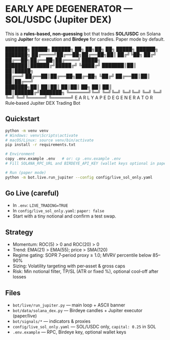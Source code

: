 # EARLY APE DEGENERATOR — SOL/USDC (Jupiter DEX)

This is a **rules‑based, non‑guessing** bot that trades **SOL/USDC** on Solana using **Jupiter** for execution
and **Birdeye** for candles. Paper mode by default.


███████╗ █████╗ ██████╗ ██╗  ██╗██╗   ██╗     █████╗ ██████╗ ███████╗
██╔════╝██╔══██╗██╔══██╗██║ ██╔╝╚██╗ ██╔╝    ██╔══██╗██╔══██╗██╔════╝
█████╗  ███████║██████╔╝█████╔╝  ╚████╔╝     ███████║██║  ██║█████╗  
██╔══╝  ██╔══██║██╔══██╗██╔═██╗   ╚██╔╝      ██╔══██║██║  ██║██╔══╝  
███████╗██║  ██║██║  ██║██║  ██╗   ██║       ██║  ██║██████╔╝███████╗
╚══════╝╚═╝  ╚═╝╚═╝  ╚═╝╚═╝  ╚═╝   ╚═╝       ╚═╝  ╚═╝╚═════╝ ╚══════╝
               E A R L Y   A P E   D E G E N E R A T O R
                     Rule‑based Jupiter DEX Trading Bot


## Quickstart
```bash
python -m venv venv
# Windows: venv\Scripts\activate
# macOS/Linux: source venv/bin/activate
pip install -r requirements.txt

# Environment
copy .env.example .env   # or: cp .env.example .env
# Fill SOLANA_RPC_URL and BIRDEYE_API_KEY (wallet keys optional in paper)

# Run (paper mode)
python -m bot.live.run_jupiter --config config/live_sol_only.yaml
```

## Go Live (careful)
- In `.env`: `LIVE_TRADING=TRUE`
- In `config/live_sol_only.yaml`: `paper: false`
- Start with a tiny notional and confirm a test swap.

## Strategy
- Momentum: ROC(5) > 0 and ROC(20) > 0
- Trend: EMA(21) > EMA(55); price > SMA(120)
- Regime gating: SOPR 7‑period proxy ≥ 1.0; MVRV percentile below 85–90%
- Sizing: Volatility targeting with per‑asset & gross caps
- Risk: Min notional filter, TP/SL (ATR or fixed %), optional cool‑off after losses

## Files
- `bot/live/run_jupiter.py` — main loop + ASCII banner
- `bot/data/solana_dex.py` — Birdeye candles + Jupiter executor (paper/live)
- `bot/signals/*` — indicators & proxies
- `config/live_sol_only.yaml` — SOL/USDC only, `capital: 0.25` in SOL
- `.env.example` — RPC, Birdeye key, optional wallet keys
